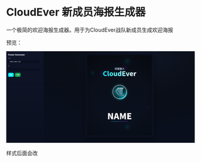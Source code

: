 # CloudEver 新成员海报生成器

一个极简的欢迎海报生成器。用于为CloudEver战队新成员生成欢迎海报

预览：

<div align="center">
  <img src="images/preview.png" alt="CloudEver Poster Generator">
</div>


样式后面会改